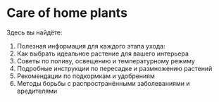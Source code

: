 # Care of home plants
Здесь вы найдёте:
1. Полезная информация для каждого этапа ухода:
2. Как выбрать идеальное растение для вашего интерьера  
3. Советы по поливу, освещению и температурному режиму  
4. Подробные инструкции по пересадке и размножению растений  
5. Рекомендации по подкормкам и удобрениям  
6. Методы борьбы с распространёнными заболеваниями и вредителями
